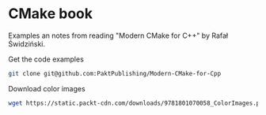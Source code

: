 # CMake book
Examples an notes from reading "Modern CMake for C++" by Rafał Świdziński.

Get the code examples
```sh
git clone git@github.com:PaktPublishing/Modern-CMake-for-Cpp
```

Download color images
```sh
wget https://static.packt-cdn.com/downloads/9781801070058_ColorImages.pdf
```
